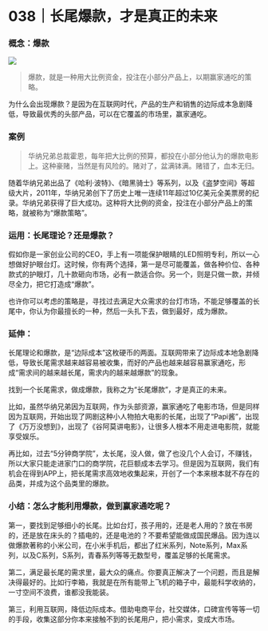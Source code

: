 # 038｜长尾爆款，才是真正的未来

### 概念：爆款

![](../img/e4dc1b25cac4cc56039f5f6904989d21.jpg)

> 爆款，就是一种用大比例资金，投注在小部分产品上，以期赢家通吃的策略。

为什么会出现爆款？是因为在互联网时代，产品的生产和销售的边际成本急剧降低，导致最优秀的头部产品，可以在它覆盖的市场里，赢家通吃。

### 案例

> 华纳兄弟总裁霍恩，每年把大比例的预算，都投在小部分他认为的爆款电影上。这种豪赌，当然是有风险的。赌对了，盆满钵满。赌错了，血本无归。

随着华纳兄弟出品了《哈利·波特》、《暗黑骑士》等系列，以及《盗梦空间》等超级大片，2011年，华纳兄弟创下了历史上唯一连续11年超过10亿美元全美票房的纪录。华纳兄弟获得了巨大成功。这种将大比例的资金，投注在小部分产品上的策略，就被称为“爆款策略”。

### 运用：长尾理论？还是爆款？

假如你是一家创业公司的CEO，手上有一项能保护眼睛的LED照明专利，所以一心想做好护眼台灯。这时候，你有两个选择，第一是尽可能覆盖，做各种价位、各种款式的护眼灯，几十款砸向市场，必有一款适合你。另一个，则是只做一款，并倾尽全力，把它打造成“爆款”。

也许你可以考虑的策略是，寻找过去满足大众需求的台灯市场，不能足够覆盖的长尾中，你认为你最擅长的一种，然后一头扎下去，做到最好，成为爆款。

### 延伸：

长尾理论和爆款，是“边际成本”这枚硬币的两面。互联网带来了边际成本地急剧降低，导致长尾需求越来越容易被收集，而好的产品也越来越容易赢家通吃，形成“需求间的越来越长尾，需求内的越来越爆款”的现象。

找到一个长尾需求，做成爆款，我称之为“长尾爆款”，才是真正的未来。

比如，虽然华纳兄弟因为互联网，作为头部资源，赢家通吃了电影市场，但是同样因为互联网，开始出现了网剧这种小人物拍大电影的长尾，出现了“Papi酱”，出现了《万万没想到》，出现了《谷阿莫讲电影》，让很多人根本不用走进电影院，就能享受娱乐。

再比如，过去“5分钟商学院”，太长尾，没人做，做了也没几个人会订，不赚钱，所以大家只能走进家门口的商学院，花巨额成本去学习。但是因为互联网，我们有机会在得到APP上，把长尾需求高效地收集起来，开创了一个本来根本就不存在的品类，并成为这个品类里的爆款。

### 小结：怎么才能利用爆款，做到赢家通吃呢？

第一，要找到足够细小的长尾。比如台灯，孩子用的，还是老人用的？放在书房的，还是放在床头的？插电的，还是电池的？不要希望能做成国民爆品。因为连以做爆款著称的小米公司，在小米手机后，都出了红米系列，Note系列，Max系列，以及C系列，S系列，青春系列等等无数型号，覆盖足够的长尾需求。

第二，满足最长尾的需求里，最大众的痛点。你要真正解决了一个问题，而且是解决得最好的。比如行李箱，我就是在所有能带上飞机的箱子中，最能科学收纳的，一寸空间不浪费，谁都没我能装。

第三，利用互联网，降低边际成本。借助电商平台，社交媒体，口碑宣传等等一切的手段，收集这部分你本来接触不到的长尾用户，把小需求，变成大市场。